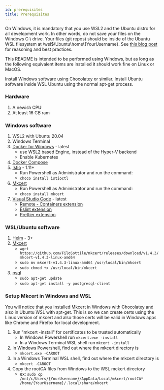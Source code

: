 ```yaml
---
id: prerequisites
title: Prerequisites
---
```


On Windows, it is mandatory that you use WSL2 and the Ubuntu distro for all development work. In other words, do not save your files on the Windows C:\ drive. Your files (git repos) should be inside of the Ubuntu WSL filesystem at \\wsl$\Ubuntu\home\\{YourUsername}. See [this blog post](https://www.docker.com/blog/docker-desktop-wsl-2-best-practices/) for reasoning and best practices.

This README is intended to be performed using Windows, but as long as the following equivalent items are installed it should work fine on Linux or MacOS.

Install Windows software using [Chocolatey](https://chocolatey.org/) or similar. Install Ubuntu software inside WSL Ubuntu using the normal apt-get process.

### Hardware

1. A newish CPU
1. At least 16 GB ram

### Windows software

1. WSL2 with Ubuntu 20.04
1. Windows Terminal
1. [Docker for Windows](https://docs.docker.com/docker-for-windows/install/) - latest
    * use WSL2 based Engine, instead of the Hyper-V backend
    * Enable Kubernetes
1. [Docker Compose](https://docs.docker.com/compose/install/)
1. [Istio](https://istio.io/) - 1.11+
    * Run Powershell as Administrator and run the command:
    * `choco install istioctl`
1. [Mkcert](https://github.com/FiloSottile/mkcert)
    * Run Powershell as Administrator and run the command:
    * `choco install mkcert`
1. [Visual Studio Code](https://code.visualstudio.com/) - latest
    * [Remote - Containers extension](https://marketplace.visualstudio.com/items?itemName=ms-vscode-remote.remote-containers)
    * [Eslint extension](https://marketplace.visualstudio.com/items?itemName=dbaeumer.vscode-eslint)
    * [Prettier extension](https://marketplace.visualstudio.com/items?itemName=esbenp.prettier-vscode)

### WSL/Ubuntu software

1. [Helm](https://helm.sh/docs/intro/install/) - 3+
1. [Mkcert](https://github.com/FiloSottile/mkcert)
    * `wget https://github.com/FiloSottile/mkcert/releases/download/v1.4.3/mkcert-v1.4.3-linux-amd64`
    * `sudo mv mkcert-v1.4.3-linux-amd64 /usr/local/bin/mkcert`
    * `sudo chmod +x /usr/local/bin/mkcert`
1. [psql](https://www.postgresql.org/docs/current/app-psql.html)
    * `sudo apt-get update`
    * `sudo apt-get install -y postgresql-client`

### Setup Mkcert in Windows and WSL
You will notice that you installed Mkcert in Windows with Chocolatey and also in Ubuntu WSL with apt-get. This is so we can create certs using the Linux version of mkcert and also those certs will be valid in Windows apps like Chrome and Firefox for local development.

1. Run "mkcert -install" for certificates to be trusted automatically
    * In Windows Powershell run `mkcert.exe -install`
    * In a Windows Terminal WSL shell run `mkcert -install`
1. In Windows Powershell, find out where the mkcert directory is
    * `mkcert.exe -CAROOT`
1. In a Windows Terminal WSL shell, find out where the mkcert directory is
    * `mkcert -CAROOT`
1. Copy the rootCA files from Windows to the WSL mckert directory
    * ex: `sudo cp /mnt/c/Users/{YourUsername}/AppData/Local/mkcert/rootCA* /home/{YourUsername}/.local/share/mkcert`